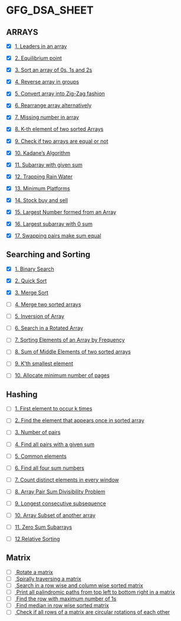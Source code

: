 # GFG_DSA_SHEET

## ARRAYS

- [x] [1. Leaders in an array](https://practice.geeksforgeeks.org/problems/leaders-in-an-array/0)
- [x] [2. Equilibrium point ](https://practice.geeksforgeeks.org/problems/equilibrium-point/0)
- [x] [3. Sort an array of 0s, 1s and 2s ](https://practice.geeksforgeeks.org/problems/sort-an-array-of-0s-1s-and-2s/0)
- [x] [4. Reverse array in groups](https://practice.geeksforgeeks.org/problems/reverse-array-in-groups/0)
- [x] [5. Convert array into Zig-Zag fashion ](https://practice.geeksforgeeks.org/problems/convert-array-into-zig-zag-fashion/0)
- [x] [6. Rearrange array alternatively ](https://practice.geeksforgeeks.org/problems/-rearrange-array-alternately/0/)
- [x] [7. Missing number in array](https://practice.geeksforgeeks.org/problems/missing-number-in-array/0)
- [x] [8. K-th element of two sorted Arrays ](https://practice.geeksforgeeks.org/problems/k-th-element-of-two-sorted-array/0)
- [x] [9. Check if two arrays are equal or not ](https://practice.geeksforgeeks.org/problems/check-if-two-arrays-are-equal-or-not/0)
- [x] [10. Kadane’s Algorithm ](https://practice.geeksforgeeks.org/problems/kadanes-algorithm/0)
- [x] [11. Subarray with given sum](https://practice.geeksforgeeks.org/problems/subarray-with-given-sum/0)
- [x] [12. Trapping Rain Water](https://practice.geeksforgeeks.org/problems/trapping-rain-water/0)
- [x] [13. Minimum Platforms](https://practice.geeksforgeeks.org/problems/minimum-platforms/0)
- [x] [14. Stock buy and sell](https://practice.geeksforgeeks.org/problems/stock-buy-and-sell/0)
- [x] [15. Largest Number formed from an Array ](https://practice.geeksforgeeks.org/problems/largest-number-formed-from-an-array/0)
- [x] [16. Largest subarray with 0 sum ](https://practice.geeksforgeeks.org/problems/largest-subarray-with-0-sum/1)
- [x] [17. Swapping pairs make sum equal](https://practice.geeksforgeeks.org/problems/swapping-pairs-make-sum-equal/0)


## Searching and Sorting

- [x] [1. Binary Search](https://practice.geeksforgeeks.org/problems/binary-search/1)
- [x] [2. Quick Sort ](https://practice.geeksforgeeks.org/problems/quick-sort/1)
- [x] [3. Merge Sort ](https://practice.geeksforgeeks.org/problems/merge-sort/1)
- [ ] [4. Merge two sorted arrays](https://practice.geeksforgeeks.org/problems/merge-two-sorted-arrays/0/)
- [ ] [5. Inversion of Array ](https://practice.geeksforgeeks.org/problems/inversion-of-array/0/)
- [ ] [6. Search in a Rotated Array ](https://practice.geeksforgeeks.org/problems/search-in-a-rotated-array/0)
- [ ] [7. Sorting Elements of an Array by Frequency ](https://practice.geeksforgeeks.org/problems/sorting-elements-of-an-array-by-frequency/0)
- [ ] [8. Sum of Middle Elements of two sorted arrays ](https://practice.geeksforgeeks.org/problems/sum-of-middle-elements-of-two-sorted-arrays/0)
- [ ] [9. K’th smallest element ](https://practice.geeksforgeeks.org/problems/kth-smallest-element/0)
- [ ] [10. Allocate minimum number of pages ](https://practice.geeksforgeeks.org/problems/allocate-minimum-number-of-pages0937/1/)


## Hashing

- [ ] [1. First element to occur k times](https://practice.geeksforgeeks.org/problems/first-element-to-occur-k-times/0)
- [ ] [2. Find the element that appears once in sorted array ](https://practice.geeksforgeeks.org/problems/find-the-element-that-appears-once-in-sorted-array/0)
- [ ] [3. Number of pairs ](https://practice.geeksforgeeks.org/problems/number-of-pairs/0/)
- [ ] [4. Find all pairs with a given sum](https://practice.geeksforgeeks.org/problems/find-all-pairs-whose-sum-is-x/0)
- [ ] [5. Common elements ](https://practice.geeksforgeeks.org/problems/common-elements/0)
- [ ] [6. Find all four sum numbers ](https://practice.geeksforgeeks.org/problems/find-all-four-sum-numbers/0)
- [ ] [7. Count distinct elements in every window ](https://practice.geeksforgeeks.org/problems/count-distinct-elements-in-every-window/1)
- [ ] [8. Array Pair Sum Divisibility Problem](https://practice.geeksforgeeks.org/problems/array-pair-sum-divisibility-problem/0)
- [ ] [9. Longest consecutive subsequence ](https://practice.geeksforgeeks.org/problems/longest-consecutive-subsequence/0)
- [ ] [10. Array Subset of another array ](https://practice.geeksforgeeks.org/problems/array-subset-of-another-array/0)
- [ ] [11. Zero Sum Subarrays ](https://practice.geeksforgeeks.org/problems/zero-sum-subarrays/0)
- [ ] [12.Relative Sorting ](https://practice.geeksforgeeks.org/problems/relative-sorting/0)


## Matrix

- [ ] [ Rotate a matrix](https://practice.geeksforgeeks.org/problems/rotate-matrix-elements-clockwise2336/1)
- [ ] [ Spirally traversing a matrix](https://practice.geeksforgeeks.org/problems/spirally-traversing-a-matrix-1587115621/1/)
- [ ] [ Search in a row wise and column wise sorted matrix](https://practice.geeksforgeeks.org/problems/search-in-a-matrix-1587115621/1/)
- [ ] [ Print all palindromic paths from top left to bottom right in a matrix](https://www.geeksforgeeks.org/print-palindromic-paths-top-left-bottom-right-matrix/)
- [ ] [ Find the row with maximum number of 1s](https://practice.geeksforgeeks.org/problems/maximum-no-of-1s-row3027/1/)
- [ ] [ Find median in row wise sorted matrix](https://practice.geeksforgeeks.org/problems/median-in-a-row-wise-sorted-matrix1527/1/)
- [ ] [ Check if all rows of a matrix are circular rotations of each other](https://www.geeksforgeeks.org/check-rows-matrix-circular-rotations/)
